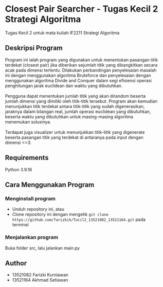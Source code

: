 # Closest Pair Searcher - Tugas Kecil 2 Strategi Algoritma
Tugas Kecil 2 untuk mata kuliah IF2211 Strategi Algoritma

## Deskripsi Program
Program ini ialah program yang digunakan untuk menentukan pasangan titik terdekat (closest pair) jika diberikan sejumlah titik yang dibangkitkan secara acak pada dimensi tertentu. Dilakukan perbandingan penyelesaian masalah ini dengan menggunakan algoritma Bruteforce dan penyelesaian dengan menggunakan algoritma Divide and Conquer dalam segi efisiensi operasi penghitungan jarak euclidean dan waktu yang dibutuhkan.\
\
Pengguna dapat menentukan jumlah titik yang akan dirandom beserta jumlah dimensi yang dimiliki oleh titik-titik tersebut. Program akan kemudian menunjukkan titik terdekat antara titik-titik yang sudah digenerasikan, jaraknya dalam bilangan real, jumlah operasi euclidean yang dibutuhkan, beserta waktu yang dibutuhkan untuk masing-masing algoritma menemukan solusinya. \
\
Terdapat juga visualizer untuk menunjukkan titik-titik yang digenerate beserta pasangan titik yang terdekat di antaranya pada input dengan dimensi <=3.

## Requirements
Python 3.9.16

## Cara Menggunakan Program
### Menginstall program
- Unduh repository ini, atau 
- Clone repository ini dengan mengetik `git clone https://github.com/farizkik/Tucil2_13521082_13521164.git` pada terminal
### Menjalankan program
Buka folder src, lalu jalankan main.py

## Author
- 13521082 Farizki Kurniawan
- 13521164 Akhmad Setiawan
